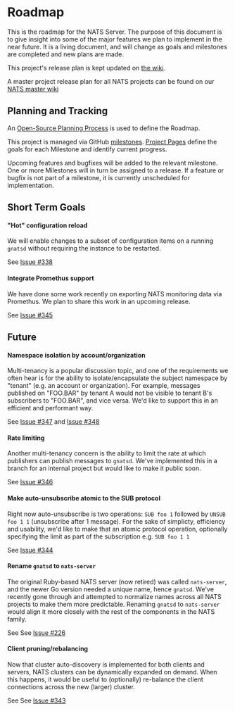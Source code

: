 # Roadmap

This is the roadmap for the NATS Server. The purpose of this document is to give insight into some of
the major features we plan to implement in the near future. It is a living document, and will change
 as goals and milestones are completed and new plans are made.

This project's release plan is kept updated on [the wiki](https://github.com/nats-io/gnatsd/wiki).

A master project release plan for all NATS projects can be found on our 
[NATS master wiki](https://github.com/nats-io/roadmap/wiki)

## Planning and Tracking

An [Open-Source Planning Process](https://github.com/nats-io/gnatsd/wiki/Open-Source-Planning-Process) is 
used to define the Roadmap. 

This project is managed via GitHub [milestones](https://github.com/nats-io/gnatsd/milestones). 
[Project Pages](https://github.com/nats-io/gnatsd/wiki) define the 
goals for each Milestone and identify current progress.

Upcoming features and bugfixes will be added to the relevant milestone. One or more Milestones will
 in turn be assigned to a release.
If a feature or bugfix is not part of a milestone, it is currently unscheduled for implementation. 

## Short Term Goals

#### "Hot" configuration reload

We will enable changes to a subset of configuration items on a running `gnatsd` without requiring
the instance to be restarted.  
  
See [Issue #338](https://github.com/nats-io/gnatsd/issues/338)
  
#### Integrate Promethus support 

We have done some work recently on exporting NATS monitoring data via Promethus. We plan to 
share this work in an upcoming release.
 
See [Issue #345](https://github.com/nats-io/gnatsd/issues/345)


## Future

#### Namespace isolation by account/organization

Multi-tenancy is a popular discussion topic, and one of the requirements we often hear is for the 
ability to isolate/encapsulate the subject namespace by "tenant" (e.g. an account or organization). 
For example, messages published on "FOO.BAR" by tenant A would not be visible to tenant B's 
subscribers to "FOO.BAR", and vice versa. We'd like to support this in an efficient and performant way. 

See [Issue #347](https://github.com/nats-io/gnatsd/issues/347) and [Issue #348](https://github.com/nats-io/gnatsd/issues/348)

#### Rate limiting

Another multi-tenancy concern is the ability to limit the rate at which publishers can publish messages
to `gnatsd`. We've implemented this in a branch for an internal project but would like to make it public soon.
 
See [Issue #346](https://github.com/nats-io/gnatsd/issues/346)

#### Make auto-unsubscribe atomic to the SUB protocol

Right now auto-unsubscribe is two operations: `SUB foo 1` followed by `UNSUB foo 1 1` (unsubscribe 
after 1 message). For the sake of simplicty, efficiency and usability, we'd like to make that an 
atomic protocol operation, optionally specifying the limit as part of the subscription e.g. `SUB foo 1 1`

See [Issue #344](https://github.com/nats-io/gnatsd/issues/344)

#### Rename `gnatsd` to `nats-server`

The original Ruby-based NATS server (now retired) was called `nats-server`, and the newer Go 
version needed a unique name, hence `gnatsd`. We've recently gone through and attempted to 
normalize names across all NATS projects to make them more predictable. Renaming `gnatsd` to 
`nats-server` would align it more closely with the rest of the components in the NATS family.
 
See See [Issue #226](https://github.com/nats-io/gnatsd/issues/226)

#### Client pruning/rebalancing

Now that cluster auto-discovery is implemented for both clients and servers, NATS clusters can 
be dynamically expanded on demand. When this happens, it would be useful to (optionally) re-balance
 the client connections across the new (larger) cluster.
 
 See See [Issue #343](https://github.com/nats-io/gnatsd/issues/343)
 
 